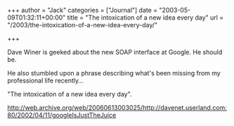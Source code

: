 +++
author = "Jack"
categories = ["Journal"]
date = "2003-05-09T01:32:11+00:00"
title = "The intoxication of a new idea every day"
url = "/2003/the-intoxication-of-a-new-idea-every-day/"

+++

Dave Winer is geeked about the new SOAP interface at Google. He should be.

He also stumbled upon a phrase describing what's been missing from my professional life recently&#8230;

"The intoxication of a new idea every day".

http://web.archive.org/web/20060613003025/http://davenet.userland.com:80/2002/04/11/googleIsJustTheJuice